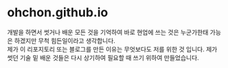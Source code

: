 # ohchon.github.io

개발을 하면서 썻거나 배운 모든 것을 기억하여 바로 현업에 쓰는 것은 누군가한태 가능은 하겠지만 무척 힘든일이라고 생각합니다.  
제가 이 리포지토리 또는 블로그를 만든 이유는 무엇보다도 저를 위한 것 입니다. 제가 썻던 기술 밑 배운 것들은 다시 상기하여 필요할 때 쓰기 위하여 만들었습니다. 
